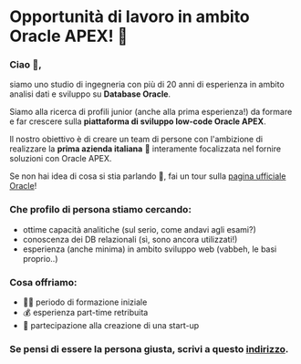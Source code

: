 # Opportunità di lavoro in ambito Oracle APEX! 🚀
 
### Ciao 👋, 

siamo uno studio di ingegneria con più di 20 anni di esperienza in ambito analisi dati e sviluppo su **Database Oracle**.

Siamo alla ricerca di profili junior (anche alla prima esperienza!) da formare e far crescere sulla **piattaforma di sviluppo low-code Oracle APEX**.

Il nostro obiettivo è di creare un team di persone con l'ambizione di realizzare la **prima azienda italiana** 🌱 interamente focalizzata nel fornire soluzioni con Oracle APEX.

Se non hai idea di cosa si stia parlando 🙈, fai un tour sulla [pagina ufficiale Oracle](https://apex.oracle.com/it/platform/)! 

### Che profilo di persona stiamo cercando:

- ottime capacità analitiche (sul serio, come andavi agli esami?)
- conoscenza dei DB relazionali (sì, sono ancora utilizzati!)
- esperienza (anche minima) in ambito sviluppo web (vabbeh, le basi proprio..)

### Cosa offriamo:
- 👨‍🎓 periodo di formazione iniziale
- 💰 esperienza part-time retribuita
- 🤩 partecipazione alla creazione di una start-up

### Se pensi di essere la persona giusta, scrivi a questo [indirizzo](mailto:sviluppo@capancioni.com).







